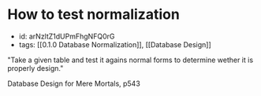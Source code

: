 # How to test normalization
* id: arNzltZ1dUPmFhgNFQ0rG
* tags: [[0.1.0 Database Normalization]], [[Database Design]]

"Take a given table and test it agains normal forms to determine wether it is properly design."

Database Design for Mere Mortals, p543